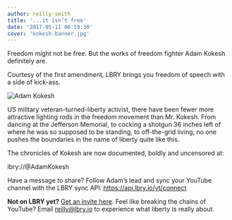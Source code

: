 ```yaml
---
author: reilly-smith
title: '...it isn’t free'
date: '2017-05-11 00:19:30'
cover: 'kokesh-banner.jpg'
---
```

Freedom might not be free. But the works of freedom fighter Adam Kokesh definitely are.

Courtesy of the first amendment, LBRY brings you freedom of speech with a side of kick-ass.

![Adam Kokesh](/img/news/kokesh-inline.jpg)

US military veteran-turned-liberty activist, there have been fewer more attractive lighting rods in the freedom movement than Mr. Kokesh. From dancing at the Jefferson Memorial, to cocking a shotgun 36 inches left of where he was so supposed to be standing, to off-the-grid living, no one pushes the boundaries in the name of liberty quite like this.

The chronicles of Kokesh are now documented, boldly and uncensored at:

lbry://@AdamKokesh

Have a message to share? Follow Adam’s lead and sync your YouTube channel with the LBRY sync API: https://api.lbry.io/yt/connect


**Not on LBRY yet?** [Get an invite here](https://lbry.io/get). Feel like breaking the chains of YouTube? Email reilly@lbry.io to experience what liberty is really about.
